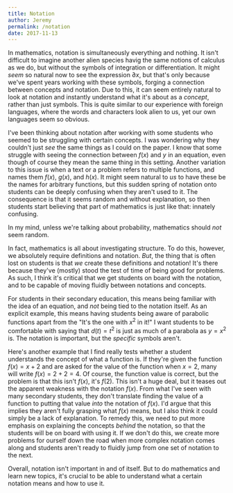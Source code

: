 ```yaml
---
title: Notation
author: Jeremy
permalink: /notation
date: 2017-11-13
---
```


In mathematics, notation is simultaneously everything and nothing. It isn't difficult to imagine another alien species havig the same notions of calculus as we do, but without the symbols of integration or differentiation. It might *seem* so natural now to see the expression $\partial x$, but that's only because we've spent years working with these symbols, forging a connection between concepts and notation. Due to this, it can seem entirely natural to look at notation and instantly understand what it's about as a *concept*, rather than just symbols. This is quite similar to our experience with foreign languages, where the words and characters look alien to us, yet our own languages seem so obvious.

I've been thinking about notation after working with some students who seemed to be struggling with certain concepts. I was wondering why they couldn't just *see* the same things as I could on the paper. I know that some struggle with seeing the connection between $f(x)$ and $y$ in an equation, even though of course they mean the same thing in this setting. Another variation to this issue is when a text or a problem refers to multiple functions, and names them $f(x)$, $g(x)$, and $h(x)$. It might seem natural to *us* to have these be the names for arbitrary functions, but this sudden spring of notation onto students can be deeply confusing when they aren't used to it. The consequence is that it seems random and without explanation, so then students start believing that part of mathematics is just like that: innately confusing.

In my mind, unless we're talking about probability, mathematics should *not* seem random.

In fact, mathematics is all about investigating structure. To do this, however, we absolutely require definitions and notation. *But*, the thing that is often lost on students is that *we* create these definitions and notation! It's there because they've (mostly) stood the test of time of being good for problems. As such, I think it's critical that we get students on board with the notation, and to be capable of moving fluidly between notations and concepts.

For students in their secondary education, this means being familiar with the idea of an equation, and *not* being tied to the notation itself. As an explicit example, this means having students being aware of parabolic functions apart from the "It's the one with $x^2$ in it!" I want students to be comfortable with saying that $d(t) = t^2$ is just as much of a parabola as $y = x^2$ is. The notation is important, but the *specific* symbols aren't.

Here's another example that I find really tests whether a student understands the concept of what a function is. If they're given the function $f(x) = x + 2$ and are asked for the value of the function when $x=2$, many will write $f(x) = 2 + 2=4$. Of course, the function value is correct, but the problem is that this isn't $f(x)$, it's $f(2)$. This isn't a huge deal, but it teases out the apparent weakness with the notation $f(x)$. From what I've seen with many secondary students, they don't translate finding the value of a function to putting that value *into* the notation of $f(x)$. I'd argue that this implies they aren't fully grasping what $f(x)$ means, but I also think it could simply be a lack of explanation. To remedy this, we need to put more emphasis on explaining the concepts *behind* the notation, so that the students will be on board with using it. If we don't do this, we create more problems for ourself down the road when more complex notation comes along and students aren't ready to fluidly jump from one set of notation to the next.

Overall, notation isn't important in and of itself. But to do mathematics and learn new topics, it's crucial to be able to understand what a certain notation means and how to use it.
